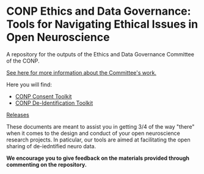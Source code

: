 # CONP Ethics and Data Governance: Tools for Navigating Ethical Issues in Open Neuroscience

A repository for the outputs of the Ethics and Data Governance Committee of the CONP.

[See here for more information about the Committee's work.](https://conp.ca/ethics-data-governance/)

Here you will find:

* [CONP Consent Toolkit](https://github.com/CONP-PCNO/Ethics_and_Data_Governance/blob/main/CONP%20Consent%20Toolkit.md)
* [CONP De-Identification Toolkit](https://github.com/CONP-PCNO/Ethics_and_Data_Governance/blob/main/CONP%20De-Identification%20Toolkit.md)

[Releases](https://github.com/CONP-PCNO/Ethics_and_Data_Governance/releases)

These documents are meant to assist you in getting 3/4 of the way "there" when it comes to the design and conduct of your open neuroscience research projects. In paticular, our tools are aimed at facilitating the open sharing of de-iedntified neuro data.

**We encourage you to give feedback on the materials provided through commenting on the repository.**
